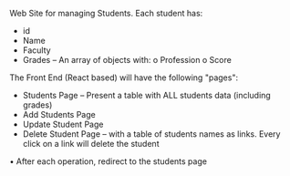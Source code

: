 Web Site for managing Students.
Each student has:
- id
- Name
- Faculty
- Grades – An array of objects with:
o Profession
o Score

The Front End (React based) will have the following "pages":
- Students Page – Present a table with ALL students data (including grades)
- Add Students Page
- Update Student Page
- Delete Student Page – with a table of students names as links. Every click on a link will
delete the student

• After each operation, redirect to the students page

